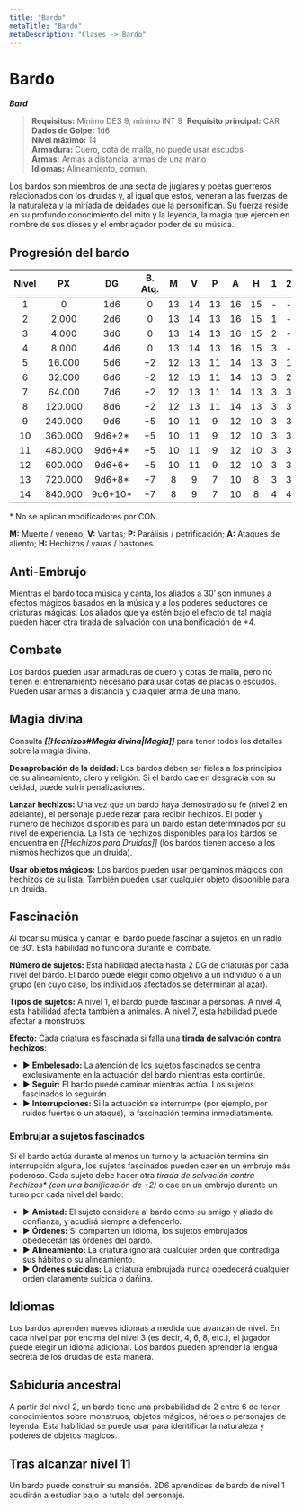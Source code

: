 ```yaml
---
title: "Bardo"
metaTitle: "Bardo"
metaDescription: "Clases -> Bardo"
---
```

# Bardo 

**_Bard_**

> **Requisitos:** Mínimo DES 9, mínimo INT 9 
> **Requisito principal:** CAR 
> **Dados de Golpe:** 1d6   
> **Nivel máximo:** 14   
> **Armadura:** Cuero, cota de malla, no puede usar escudos   
> **Armas:** Armas a distancia, armas de una mano   
> **Idiomas:** Alineamiento, común.

Los bardos son miembros de una secta de juglares y poetas guerreros relacionados con los druidas y, al igual que estos, veneran a las fuerzas de la naturaleza y la miríada de deidades que la personifican. Su fuerza reside en su profundo conocimiento del mito y la leyenda, la magia que ejercen en nombre de sus dioses y el embriagador poder de su música.

## Progresión del bardo

| Nivel |   PX    |   DG    | B. Atq. | **M** | **V** | **P** | **A** | **H** |  1  |  2  |  3  |  4  |
|:-----:|:-------:|:-------:|:-------:|:-----:|:-----:|:-----:|:-----:|:-----:|:---:|:---:|:---:|:---:|
|   1   |    0    |   1d6   |    0    |  13   |  14   |  13   |  16   |  15   |  -  |  -  |  -  |  -  |
|   2   |  2.000  |   2d6   |    0    |  13   |  14   |  13   |  16   |  15   |  1  |  -  |  -  |  -  |
|   3   |  4.000  |   3d6   |    0    |  13   |  14   |  13   |  16   |  15   |  2  |  -  |  -  |  -  |
|   4   |  8.000  |   4d6   |    0    |  13   |  14   |  13   |  16   |  15   |  3  |  -  |  -  |  -  |
|   5   | 16.000  |   5d6   |   +2    |  12   |  13   |  11   |  14   |  13   |  3  |  1  |  -  |  -  |
|   6   | 32.000  |   6d6   |   +2    |  12   |  13   |  11   |  14   |  13   |  3  |  2  |  -  |  -  |
|   7   | 64.000  |   7d6   |   +2    |  12   |  13   |  11   |  14   |  13   |  3  |  3  |  -  |  -  |
|   8   | 120.000 |   8d6   |   +2    |  12   |  13   |  11   |  14   |  13   |  3  |  3  |  1  |  -  |
|   9   | 240.000 |   9d6   |   +5    |  10   |  11   |   9   |  12   |  10   |  3  |  3  |  2  |  -  |
|  10   | 360.000 | 9d6+2*  |   +5    |  10   |  11   |   9   |  12   |  10   |  3  |  3  |  3  |  -  |
|  11   | 480.000 | 9d6+4*  |   +5    |  10   |  11   |   9   |  12   |  10   |  3  |  3  |  3  |  1  |
|  12   | 600.000 | 9d6+6*  |   +5    |  10   |  11   |   9   |  12   |  10   |  3  |  3  |  3  |  2  |
|  13   | 720.000 | 9d6+8*  |   +7    |   8   |   9   |   7   |  10   |   8   |  3  |  3  |  3  |  3  |
|  14   | 840.000 | 9d6+10* |   +7    |   8   |   9   |   7   |  10   |   8   |  4  |  4  |  3  |  3  |

\* No se aplican modificadores por CON.

**M:** Muerte / veneno; **V:** Varitas; **P:** Parálisis / petrificación; **A:** Ataques de aliento; **H:** Hechizos / varas / bastones.

## Anti-Embrujo

Mientras el bardo toca música y canta, los aliados a 30’ son inmunes a efectos mágicos basados en la música y a los poderes seductores de criaturas mágicas. Los aliados que ya estén bajo el efecto de tal magia pueden hacer otra tirada de salvación con una bonificación de +4.

## Combate

Los bardos pueden usar armaduras de cuero y cotas de malla, pero no tienen el entrenamiento necesario para usar cotas de placas o escudos. Pueden usar armas a distancia y cualquier arma de una mano.

## Magia divina

Consulta **_[[Hechizos#Magia divina|Magia]]_** para tener todos los detalles sobre la magia divina.

**Desaprobación de la deidad:** Los bardos deben ser fieles a los principios de su alineamiento, clero y religión. Si el bardo cae en desgracia con su deidad, puede sufrir penalizaciones.

**Lanzar hechizos:** Una vez que un bardo haya demostrado su fe (nivel 2 en adelante), el personaje puede rezar para recibir hechizos. El poder y número de hechizos disponibles para un bardo están determinados por su nivel de experiencia. La lista de hechizos disponibles para los bardos se encuentra en _[[Hechizos para Druidas]]_ (los bardos tienen acceso a los mismos hechizos que un druida).

**Usar objetos mágicos:** Los bardos pueden usar pergaminos mágicos con hechizos de su lista. También pueden usar cualquier objeto disponible para un druida.

## Fascinación

Al tocar su música y cantar, el bardo puede fascinar a sujetos en un radio de 30’. Esta habilidad no funciona durante el combate.

**Número de sujetos:** Esta habilidad afecta hasta 2 DG de criaturas por cada nivel del bardo. El bardo puede elegir como objetivo a un individuo o a un grupo (en cuyo caso, los individuos afectados se determinan al azar).

**Tipos de sujetos:** A nivel 1, el bardo puede fascinar a personas. A nivel 4, esta habilidad afecta también a animales. A nivel 7, esta habilidad puede afectar a monstruos.

**Efecto:** Cada criatura es fascinada si falla una **tirada de salvación contra hechizos**: 
- ▶ **Embelesado:** La atención de los sujetos fascinados se centra exclusivamente en la actuación del bardo mientras esta continúe. 
- ▶ **Seguir:** El bardo puede caminar mientras actúa. Los sujetos fascinados lo seguirán. 
- ▶ **Interrupciones:** Si la actuación se interrumpe (por ejemplo, por ruidos fuertes o un ataque), la fascinación termina inmediatamente.

### Embrujar a sujetos fascinados

Si el bardo actúa durante al menos un turno y la actuación termina sin interrupción alguna, los sujetos fascinados pueden caer en un embrujo más poderoso. Cada sujeto debe hacer otra _tirada de salvación contra hechizos* (con una bonificación de +2)_ o cae en un embrujo durante un turno por cada nivel del bardo: 

- ▶ **Amistad:** El sujeto considera al bardo como su amigo y aliado de confianza, y acudirá siempre a defenderlo. 
- ▶ **Órdenes:** Si comparten un idioma, los sujetos embrujados obedecerán las órdenes del bardo. 
- ▶ **Alineamiento:** La criatura ignorará cualquier orden que contradiga sus hábitos o su alineamiento. 
- ▶ **Órdenes suicidas:** La criatura embrujada nunca obedecerá cualquier orden claramente suicida o dañina.

## Idiomas

Los bardos aprenden nuevos idiomas a medida que avanzan de nivel. En cada nivel par por encima del nivel 3 (es decir, 4, 6, 8, etc.), el jugador puede elegir un idioma adicional. Los bardos pueden aprender la lengua secreta de los druidas de esta manera.

## Sabiduría ancestral

A partir del nivel 2, un bardo tiene una probabilidad de 2 entre 6 de tener conocimientos sobre monstruos, objetos mágicos, héroes o personajes de leyenda. Esta habilidad se puede usar para identificar la naturaleza y poderes de objetos mágicos.

## Tras alcanzar nivel 11

Un bardo puede construir su mansión. 2D6 aprendices de bardo de nivel 1 acudirán a estudiar bajo la tutela del personaje.